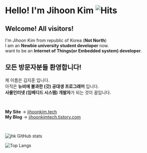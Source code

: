 # Hello! I'm Jihoon Kim  ![Hits](https://hits.seeyoufarm.com/api/count/incr/badge.svg?url=https%3A%2F%2Fgithub.com%2Fjihoonkimtech&count_bg=%23FF3600&title_bg=%23555555&icon=&icon_color=%23E7E7E7&title=hits&edge_flat=true)

## Welcome! All visitors!
I'm Jihoon Kim from republic of Korea (**Not North**) <br>
I am an **Newbie university student developer** now. <br>
want to be an **Internet of Things(or Embedded system) developer**.

## 모든 방문자분들 환영합니다!
제 이름은 김지훈 입니다. <br>
아직은 **뉴비에 불과한 (갓) 공대생 프로그래머** 입니다. <br>
**사물인터넷 (임베디드 시스템) 개발자**가 되는 것이 꿈입니다.

<br>

**My Site** ->  [jihoonkim.tech](http://jihoonkim.tech/) <br>
**My Blog** ->  [jihoonkimtech.tistory.com](https://jihoonkimtech.tistory.com/)

<br>

![jhk GitHub stats](https://github-readme-stats.vercel.app/api?username=jihoonkimtech&show_icons=true&count_private=true)

![Top Langs](https://github-readme-stats.vercel.app/api/top-langs/?username=anuraghazra&langs_count=7)

